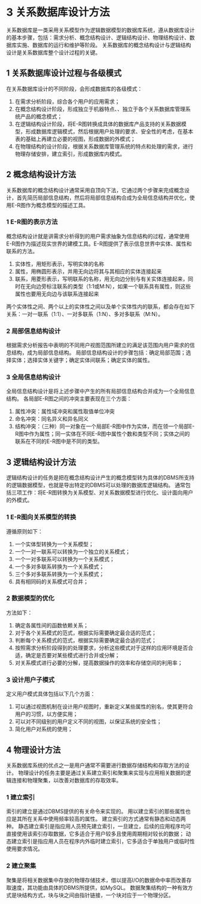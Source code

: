# 3 关系数据库设计方法
关系数据库是一类采用关系模型作为逻辑数据模型的数据库系统，遵从数据库设计的基本步骤，包括：需求分析、概念结构设计、逻辑结构设计、物理结构设计、数据库实施、数据库的运行和维护等阶段。
关系数据库的概念结构设计与逻辑结构设计是关系数据库整个设计过程的关键。

## 1 关系数据库设计过程与各级模式
在关系数据库设计的不同阶段，会形成数据库的各级模式：
1. 在需求分析阶段，综合各个用户的应用需求；
2. 在概念结构设计阶段，形成独立于机器特点、、独立于各个关系数据库管理系统产品的概念模式；
3. 在逻辑结构设计阶段，将E-R图转换成具体的数据库产品支持的关系数据模型，形成数据库逻辑模式，然后根据用户处理的要求、安全性的考虑，在基本表的基础上再建立必要的视图，形成数据的外模式；
4. 在物理结构的设计阶段，根据关系数据库管理系统的特点和处理的需求，进行物理存储安排，建立索引，形成数据库内模式。

## 2 概念结构设计方法
关系数据库的概念结构设计通常采用自顶向下法，它通过两个步骤来完成概念设计，首先简历局部信息结构，然后将局部信息结构合成为全局信息结构并优化，使用E-R图作为概念模型的描述工具。

### 1 E-R图的表示方法
概念结构设计就是讲需求分析得到的用户需求抽象为信息结构的过程，通常使用E-R图作为描述现实世界的建模工具。E-R图提供了表示信息世界中实体、属性和联系的方法。

1. 实体性，用矩形表示，写明实体的名称
2. 属性，用椭圆形表示，并用无向边将其与其相应的实体连接起来
3. 联系，用菱形表示，写明联系的名称，用无向边分别与有关实体连接起来，同时在无向边旁标注联系的类型（1:1或M:N），如果一个联系具有属性，则这些属性也要用无向边与该联系连接起来

两个实体性之间、两个以上的实体性之间以及单个实体性内的联系，都会存在如下关系：一对一联系（1:1）、一对多联系（1:N）、多对多联系（M:N）。

### 2 局部信息结构设计
根据需求分析报告中表明的不同用户视图范围所建立的满足该范围内用户需求的信息结构，成为局部信息结构。
局部信息结构设计的步骤包括：确定局部范围；选择实体；选择实体关键字；确定实体间联系；确定实体的属性。

### 3 全局信息结构设计
全局信息结构设计是将上述步骤中产生的所有局部信息结构合并成为一个全局信息结构。
各局部E-R图之间的冲突主要表现在三个方面：
1. 属性冲突：属性域冲突和属性取值单位冲突
2. 命名冲突：同名异义和异名同义
3. 结构冲突：（三种）同一对象在一个局部E-R图中作为实体，而在领一个局部E-R图中作为属性；同一实体在不同E-R图中属性个数和类型不同；实体之间的联系在不同的E-R图中是不同的类型。

## 3 逻辑结构设计方法
逻辑结构设计的任务是把在概念结构设计产生的概念模型转为具体的DBMS所支持的逻辑数据模型，也就是导出特定的DBMS可以处理的数据库逻辑结构。
通常包括三项工作：将E-R图转换为关系模型、对关系数据模型进行优化、设计面向用户的外模式。

### 1 E-R图向关系模型的转换
遵循原则如下：
1. 一个实体型转换为一个关系模型；
2. 一个一对一联系可以转换为一个独立的关系模式；
3. 一个一对多联系可以转换为一个关系模式；
4. 一个多对多联系转换为一个关系模式；
5. 三个多对多联系转换为一个关系模式；
6. 具有相同码的关系模式可合并；

### 2 数据模型的优化
方法如下：
1. 确定各属性间的函数依赖关系；
2. 对于各个关系模式的范式，根据实际需要确定最合适的范式；
3. 判断每个关系模式的范式，根据实际需要确定最合适的范式；
4. 按照需求分析阶段得到的处理要求，分析这些模式对于这样的应用环境是否合适，确定是否要对某些模式进行合并或分解；
5. 对关系模式进行必要的分解，提高数据操作的效率和存储空间的利用率；

### 3 设计用户子模式
定义用户模式具体包括以下几个方面：
1. 可以通过视图机制在设计用户视图时，重新定义某些属性的别名，使其更符合用户的习惯，以方便实用；
2. 可以对不同级别的用户定义不同的视图，以保证系统的安全性；
3. 简化用户对系统的使用；

## 4 物理设计方法
关系数据库系统的优点之一是用户通常不需要进行数据存储结构和存取方法的设计。
物理设计的任务主要是通过关系建立索引和聚集来实现与应用相关数据的逻辑连接和物理聚集，以改善对数据库的存取效率。

### 1 建立索引
索引的建立是通过DBMS提供的有关命令来实现的。
用以建立索引的那些属性也应是其所在关系中使用频率较高的属性。
建立索引的方式通常有静态和动态两种。
静态建立索引是指应用人员预先建立索引，一旦建立，后续的应用程序均可直接使用该索引存取数据，它多适合于用户较多且使用周期相对较长的数据；
动态建立索引是指应用人员在程序内外临时建立索引，它多适合于单独用户或临时性使用要求情况。

### 2 建立聚集
聚集是将相关数据集中存放的物理存储技术，借以提高I/O的数据命中率而改善存取速度，其功能由具体的DBMS所提供，如MySQL。
数据聚集结构的一种有效方式是块结构方式，块与块之间由指针链接，一个块对应于一个物理分区。
